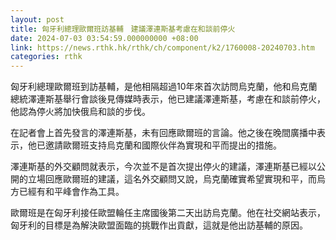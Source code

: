 ```yaml
---
layout: post
title: 匈牙利總理歐爾班訪基輔　建議澤連斯基考慮在和談前停火
date: 2024-07-03 03:54:59.000000000 +08:00
link: https://news.rthk.hk/rthk/ch/component/k2/1760008-20240703.htm
categories: rthk
---
```


匈牙利總理歐爾班到訪基輔，是他相隔超過10年來首次訪問烏克蘭，他和烏克蘭總統澤連斯基舉行會談後見傳媒時表示，他已建議澤連斯基，考慮在和談前停火，他認為停火將加快俄烏和談的步伐。

在記者會上首先發言的澤連斯基，未有回應歐爾班的言論。他之後在晚間廣播中表示，他已邀請歐爾班支持烏克蘭和國際伙伴為實現和平而提出的措施。

澤連斯基的外交顧問就表示，今次並不是首次提出停火的建議，澤連斯基已經以公開的立場回應歐爾班的建議，這名外交顧問又說，烏克蘭確實希望實現和平，而烏方已經有和平峰會作為工具。

歐爾班是在匈牙利接任歐盟輪任主席國後第二天出訪烏克蘭。他在社交網站表示，匈牙利的目標是為解決歐盟面臨的挑戰作出貢獻，這就是他出訪基輔的原因。
